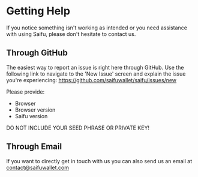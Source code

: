 # Getting Help

If you notice something isn't working as intended or you need assistance with using Saifu, please don't hesitate to contact us. 

## Through GitHub

The easiest way to report an issue is right here through GitHub. Use the following link to navigate to the 'New Issue' screen and explain the issue you're experiencing: https://github.com/saifuwallet/saifu/issues/new

Please provide:

- Browser 
- Browser version
- Saifu version 

DO NOT INCLUDE YOUR SEED PHRASE OR PRIVATE KEY!

## Through Email

If you want to directly get in touch with us you can also send us an email at contact@saifuwallet.com
